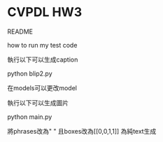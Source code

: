 # CVPDL HW3
README


how to run my test code 


執行以下可以生成caption 

python blip2.py

在models可以更改model



執行以下可以生成圖片

python main.py

將phrases改為" " 且boxes改為[[0,0,1,1]] 為純text生成
